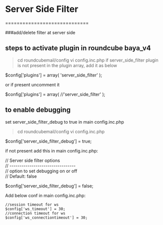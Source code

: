 # Server Side Filter

=============================

###add/delete filter at server side


## steps to activate plugin in roundcube baya_v4

> cd roundcubemail/config
> vi config.inc.php
if server_side_filter plugin is not present in the plugin array, add it as below

$config['plugins'] = array(
'server_side_filter'
);

or if present uncomment it 

$config['plugins'] = array(
//'server_side_filter'
);

## to enable debugging

set server_side_filter_debug to true in main config.inc.php

> cd roundcubemail/config
> vi config.inc.php

$config['server_side_filter_debug'] = true;

if not present add this in main config.inc.php:

// Server side filter options    
// ---------------------------------    
// option to set debugging on or off    
// Default: false
    
$config['server_side_filter_debug'] = false;

Add below conf in  main config.inc.php:
```
//session timeout for ws
$config['ws_timeout'] = 30;
//connection timeout for ws
$config['ws_connectiontimeout'] = 30;
```
